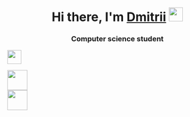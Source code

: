 <h1 align="center">Hi there, I'm <a href="https://github.com/Dimitrius-dev" target="_blank">Dmitrii</a> 
<img src="https://github.com/blackcater/blackcater/raw/main/images/Hi.gif" height="32"/></h1>
<h3 align="center">Computer science student</h3>

<img src="https://komarev.com/ghpvc/?username=Dimitrius-dev" height="32"/></h1>

<img src="https://readme-typing-svg.herokuapp.com?color=1FF73D&lines=I+am+a+student." height="46"/></h1>
<br>
<img src="https://readme-typing-svg.herokuapp.com?color=1FF73D&lines=Trying+to+reach+new+heights." height="46"/></h1>
